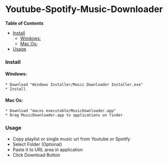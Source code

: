 # Youtube-Spotify-Music-Downloader

**Table of Contents**
- [Install](#install)
	- [Windows:](#windows)
	- [Mac Os:](#mac-os)
- [Usage](#usage)




### Install
#### Windows:
    * Download "Windows Installer/Music Downloader Installer.exe"  
    * Install
#### Mac Os:
    * Download "macos executable/MusicDownloader.app"
    * Drag MusicDownloader.app to applications on finder

### Usage
- Copy playlist or single music url from Youtube or Spotify
- Select Folder (Optional)
- Paste it to URL area in application
- Click Download Button

